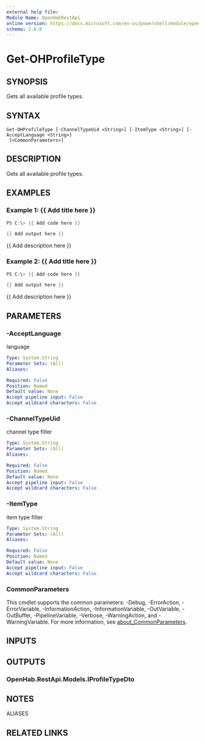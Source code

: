 ```yaml
---
external help file:
Module Name: OpenHabRestApi
online version: https://docs.microsoft.com/en-us/powershell/module/openhabrestapi/get-ohprofiletype
schema: 2.0.0
---
```


# Get-OHProfileType

## SYNOPSIS
Gets all available profile types.

## SYNTAX

```
Get-OHProfileType [-ChannelTypeUid <String>] [-ItemType <String>] [-AcceptLanguage <String>]
 [<CommonParameters>]
```

## DESCRIPTION
Gets all available profile types.

## EXAMPLES

### Example 1: {{ Add title here }}
```powershell
PS C:\> {{ Add code here }}

{{ Add output here }}
```

{{ Add description here }}

### Example 2: {{ Add title here }}
```powershell
PS C:\> {{ Add code here }}

{{ Add output here }}
```

{{ Add description here }}

## PARAMETERS

### -AcceptLanguage
language

```yaml
Type: System.String
Parameter Sets: (All)
Aliases:

Required: False
Position: Named
Default value: None
Accept pipeline input: False
Accept wildcard characters: False
```

### -ChannelTypeUid
channel type filter

```yaml
Type: System.String
Parameter Sets: (All)
Aliases:

Required: False
Position: Named
Default value: None
Accept pipeline input: False
Accept wildcard characters: False
```

### -ItemType
item type filter

```yaml
Type: System.String
Parameter Sets: (All)
Aliases:

Required: False
Position: Named
Default value: None
Accept pipeline input: False
Accept wildcard characters: False
```

### CommonParameters
This cmdlet supports the common parameters: -Debug, -ErrorAction, -ErrorVariable, -InformationAction, -InformationVariable, -OutVariable, -OutBuffer, -PipelineVariable, -Verbose, -WarningAction, and -WarningVariable. For more information, see [about_CommonParameters](http://go.microsoft.com/fwlink/?LinkID=113216).

## INPUTS

## OUTPUTS

### OpenHab.RestApi.Models.IProfileTypeDto

## NOTES

ALIASES

## RELATED LINKS

